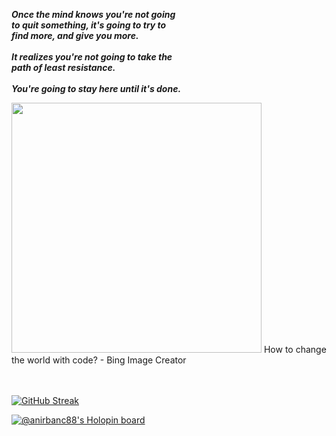 _**Once the mind knows you're not going  
to quit something, it's going to try to   
find more, and give you more.   
\
It realizes you're not going to take the    
path of least resistance.     
\
You're going to stay here until it's done.**_      

<img src="https://www.googleapis.com/download/storage/v1/b/kaggle-user-content/o/inbox%2F8102836%2F9dc0308a568e2b1fce2df51bac6a6842%2F_105bc595-00a1-4c0a-81d9-e67434202235.jpg?generation=1680198915450028&alt=media" width="400" height="400">
How to change the world with code? - Bing Image Creator<br>
<br>
<!-- Mastering Python, Linux and Machine Learning!<br> -->
<br>

[![GitHub Streak](https://streak-stats.demolab.com/?user=anirban-oss&theme=dark)](https://git.io/streak-stats)

[![@anirbanc88's Holopin board](https://holopin.me/anirbanc88)](https://holopin.io/@anirbanc88)

<!--- 
- 👋 Hi, I’m a Google KaggleX Mentee 2022
- 👀 I’m interested in learning python, linux and machine learning engineering.
- 🌱 I’m currently learning how to do MLE projects with good basics.
- 💞️ I’m looking to collaborate on projects using python to help the world.
- ☕ DSA and open source development like a pro. 
- 📫 How to reach me ... I'm available on anirbanc88@gmail.com and on twitter @anirbanc88
--->
<!---
anibanc/anibanc is a ✨ special ✨ repository because its `README.md` (this file) appears on your GitHub profile.
You can click the Preview link to take a look at your changes.
--->

